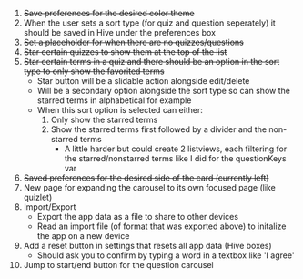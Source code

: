 1. ~~Save preferences for the desired color theme~~
1. When the user sets a sort type (for quiz and question seperately) it should be saved in Hive under the preferences box
1. ~~Set a placeholder for when there are no quizzes/questions~~
1. ~~Star certain quizzes to show them at the top of the list~~
1. ~~Star certain terms in a quiz and there should be an option in the sort type to only show the favorited terms~~
	- Star button will be a slidable action alongside edit/delete
	- Will be a secondary option alongside the sort type so can show the starred terms in alphabetical for example
	- When this sort option is selected can either:
		1) Only show the starred terms
		2) Show the starred terms first followed by a divider and the non-starred terms
			- A little harder but could create 2 listviews, each filtering for the starred/nonstarred terms like I did for the questionKeys var
1. ~~Saved preferences for the desired side of the card (currently left)~~
1. New page for expanding the carousel to its own focused page (like quizlet)
1. Import/Export
	- Export the app data as a file to share to other devices
	- Read an import file (of format that was exported above) to initalize the app on a new device
1. Add a reset button in settings that resets all app data (Hive boxes)
	- Should ask you to confirm by typing a word in a textbox like 'I agree'
1. Jump to start/end button for the question carousel